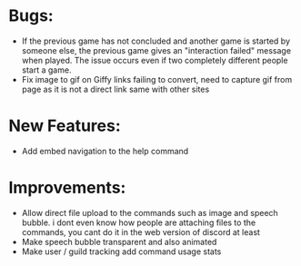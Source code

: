 # Bugs:

- If the previous game has not concluded and another game is started by someone else, the previous game gives an "interaction failed" message when played. The issue occurs even if two completely different people start a game.
- Fix image to gif on Giffy links failing to convert, need to capture gif from page as it is not a direct link same with other sites

# New Features:
- Add embed navigation to the help command

# Improvements:
- Allow direct file upload to the commands such as image and speech bubble. i dont even know how people are attaching files to the commands, you cant do it in the web version of discord at least
- Make speech bubble transparent and also animated  
- Make user / guild tracking add command usage stats